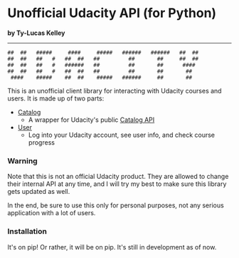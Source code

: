# Unofficial Udacity API (for Python)

**by Ty-Lucas Kelley**

---

    ##  ##   #####     ####     #####   ######   ######   ##  ##
    ##  ##   ##   #   ##  ##   ##         ##       ##     ##  ##
    ##  ##   ##   #   ######   ##         ##       ##      ####
    ##  ##   ##   #   ##  ##   ##         ##       ##       ##
     ####    #####    ##  ##    #####   ######     ##       ##

This is an unofficial client library for interacting with Udacity courses and users.
It is made up of two parts:

* [Catalog](#catalog)
    * A wrapper for Udacity's public [Catalog API](http://udacity.com/public-api/v0/courses)
* [User](#user)
    * Log into your Udacity account, see user info, and check course progress

### Warning

Note that this is not an official Udacity product. They are allowed to change their internal
API at any time, and I will try my best to make sure this library gets updated as well.

In the end, be sure to use this only for personal purposes, not any serious application with
a lot of users.

### Installation

It's on pip! Or rather, it will be on pip. It's still in development as of now.
